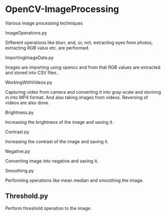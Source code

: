 # OpenCV-ImageProcessing
Various image processing techniques

ImageOperations.py

Different operations like blurr, and, or, not, extracting eyes from photos, extracting RGB valus etc. are performed.

ImportingImageData.py

Images are importing using opencv and from that RGB values are extracted and stored into CSV files.

WorkingWithVideos.py

Capturing video from camera and converting it into gray-scale and storinng in into MP4 format. And also taking images from videos. Reversing of videos are also done.

Brightness.py

Increasing the brightness of the image and saving it.

Contrast.py

Increasing the contrast of the image and saving it.

Negative.py

Converting image into negative and saving it.

Smoothing.py

Performing operations like mean median and smoothing the image.

## Threshold.py

Perform threshold operation to the image.
